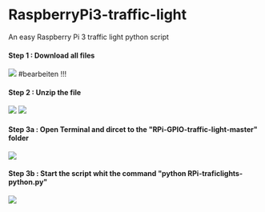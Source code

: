 # RaspberryPi3-traffic-light
An easy Raspberry Pi 3 traffic light python script 


#### Step 1 : Download all files

<img src="https://i.imgur.com/R3OHzkb.png"/> #bearbeiten !!!


#### Step 2 : Unzip the file 
<img src="https://i.imgur.com/VL0TqUr.png"/>
<img src="https://i.imgur.com/oprpM0Y.png"/>

#### Step 3a : Open Terminal and dircet to the "RPi-GPIO-traffic-light-master" folder

<img src="https://i.imgur.com/Cl76sEv.png"/>

#### Step 3b : Start the script whit the command "python RPi-traficlights-python.py"

<img src="https://i.imgur.com/k6fY6hb.png"/>
